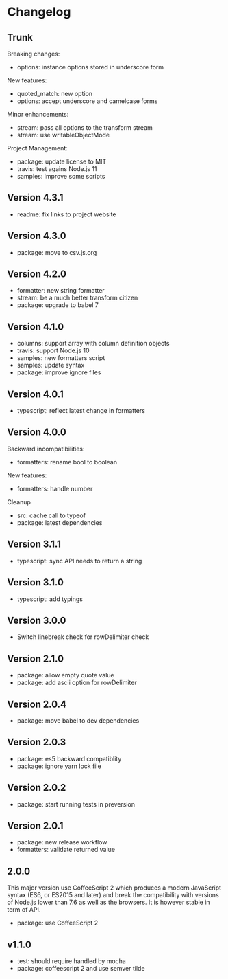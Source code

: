
# Changelog

## Trunk

Breaking changes:

* options: instance options stored in underscore form

New features:

* quoted_match: new option
* options: accept underscore and camelcase forms

Minor enhancements:

* stream: pass all options to the transform stream
* stream: use writableObjectMode

Project Management:

* package: update license to MIT
* travis: test agains Node.js 11
* samples: improve some scripts

## Version 4.3.1

* readme: fix links to project website

## Version 4.3.0

* package: move to csv.js.org

## Version 4.2.0

* formatter: new string formatter
* stream: be a much better transform citizen
* package: upgrade to babel 7

## Version 4.1.0

* columns: support array with column definition objects
* travis: support Node.js 10
* samples: new formatters script
* samples: update syntax
* package: improve ignore files

## Version 4.0.1

* typescript: reflect latest change in formatters

## Version 4.0.0

Backward incompatibilities:

* formatters: rename bool to boolean

New features:

* formatters: handle number

Cleanup

* src: cache call to typeof
* package: latest dependencies

## Version 3.1.1

* typescript: sync API needs to return a string

## Version 3.1.0

* typescript: add typings

## Version 3.0.0

* Switch linebreak check for rowDelimiter check

## Version 2.1.0

* package: allow empty quote value
* package: add ascii option for rowDelimiter

## Version 2.0.4

* package: move babel to dev dependencies

## Version 2.0.3

* package: es5 backward compatiblity
* package: ignore yarn lock file

## Version 2.0.2

* package: start running tests in preversion

## Version 2.0.1

* package: new release workflow
* formatters: validate returned value

## 2.0.0

This major version use CoffeeScript 2 which produces a modern JavaScript syntax
(ES6, or ES2015 and later) and break the compatibility with versions of Node.js
lower than 7.6 as well as the browsers. It is however stable in term of API.

* package: use CoffeeScript 2

## v1.1.0

* test: should require handled by mocha
* package: coffeescript 2 and use semver tilde
